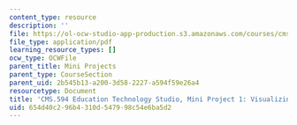 ```yaml
---
content_type: resource
description: ''
file: https://ol-ocw-studio-app-production.s3.amazonaws.com/courses/cms-594-education-technology-studio-spring-2019/654d40c296b4310d547998c54e6ba5d2_MITCMS_594S19_mini1_visualizing.pdf
file_type: application/pdf
learning_resource_types: []
ocw_type: OCWFile
parent_title: Mini Projects
parent_type: CourseSection
parent_uid: 2b545b13-a200-3d58-2227-a594f59e26a4
resourcetype: Document
title: 'CMS.594 Education Technology Studio, Mini Project 1: Visualizing'
uid: 654d40c2-96b4-310d-5479-98c54e6ba5d2
---
```

